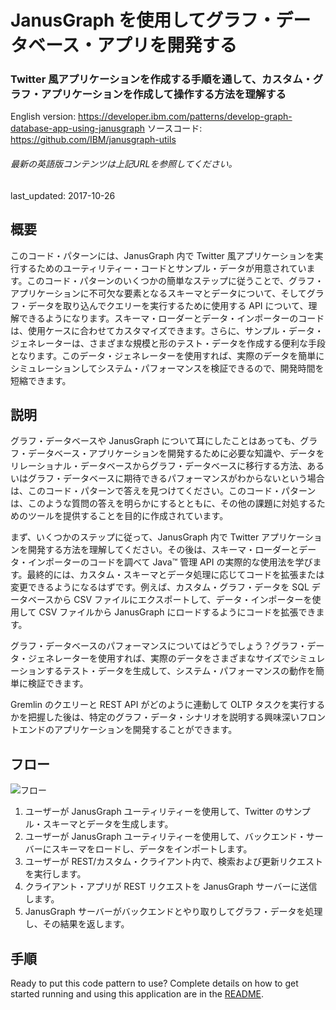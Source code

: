 # JanusGraph を使用してグラフ・データベース・アプリを開発する

### Twitter 風アプリケーションを作成する手順を通して、カスタム・グラフ・アプリケーションを作成して操作する方法を理解する

English version: https://developer.ibm.com/patterns/develop-graph-database-app-using-janusgraph
  ソースコード: https://github.com/IBM/janusgraph-utils

###### 最新の英語版コンテンツは上記URLを参照してください。
last_updated: 2017-10-26

 
## 概要

このコード・パターンには、JanusGraph 内で Twitter 風アプリケーションを実行するためのユーティリティー・コードとサンプル・データが用意されています。このコード・パターンのいくつかの簡単なステップに従うことで、グラフ・アプリケーションに不可欠な要素となるスキーマとデータについて、そしてグラフ・データを取り込んでクエリーを実行するために使用する API について、理解できるようになります。スキーマ・ローダーとデータ・インポーターのコードは、使用ケースに合わせてカスタマイズできます。さらに、サンプル・データ・ジェネレーターは、さまざまな規模と形のテスト・データを作成する便利な手段となります。このデータ・ジェネレーターを使用すれば、実際のデータを簡単にシミュレーションしてシステム・パフォーマンスを検証できるので、開発時間を短縮できます。

## 説明

グラフ・データベースや JanusGraph について耳にしたことはあっても、グラフ・データベース・アプリケーションを開発するために必要な知識や、データをリレーショナル・データベースからグラフ・データベースに移行する方法、あるいはグラフ・データベースに期待できるパフォーマンスがわからないという場合は、このコード・パターンで答えを見つけてください。このコード・パターンは、このような質問の答えを明らかにするとともに、その他の課題に対処するためのツールを提供することを目的に作成されています。

まず、いくつかのステップに従って、JanusGraph 内で Twitter アプリケーションを開発する方法を理解してください。その後は、スキーマ・ローダーとデータ・インポーターのコードを調べて Java&trade; 管理 API の実際的な使用法を学びます。最終的には、カスタム・スキーマとデータ処理に応じてコードを拡張または変更できるようになるはずです。例えば、カスタム・グラフ・データを SQL データベースから CSV ファイルにエクスポートして、データ・インポーターを使用して CSV ファイルから JanusGraph にロードするようにコードを拡張できます。

グラフ・データベースのパフォーマンスについてはどうでしょう？グラフ・データ・ジェネレーターを使用すれば、実際のデータをさまざまなサイズでシミュレーションするテスト・データを生成して、システム・パフォーマンスの動作を簡単に検証できます。

Gremlin のクエリーと REST API がどのように連動して OLTP タスクを実行するかを把握した後は、特定のグラフ・データ・シナリオを説明する興味深いフロントエンドのアプリケーションを開発することができます。

## フロー

![フロー](../../images/graph-database-janusgraph.png)

1. ユーザーが JanusGraph ユーティリティーを使用して、Twitter のサンプル・スキーマとデータを生成します。
1. ユーザーが JanusGraph ユーティリティーを使用して、バックエンド・サーバーにスキーマをロードし、データをインポートします。
1. ユーザーが REST/カスタム・クライアント内で、検索および更新リクエストを実行します。
1. クライアント・アプリが REST リクエストを JanusGraph サーバーに送信します。
1. JanusGraph サーバーがバックエンドとやり取りしてグラフ・データを処理し、その結果を返します。

## 手順

Ready to put this code pattern to use? Complete details on how to get started running and using this application are in the [README](https://github.com/IBM/janusgraph-utils/blob/master/README.md).
